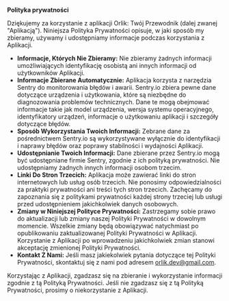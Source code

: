 **Polityka prywatności**

Dziękujemy za korzystanie z aplikacji Orlik: Twój Przewodnik (dalej zwanej "Aplikacją"). Niniejsza Polityka Prywatności opisuje, w jaki sposób my zbieramy, używamy i udostępniamy informacje podczas korzystania z Aplikacji.

- **Informacje, Których Nie Zbieramy:** Nie zbieramy żadnych informacji umożliwiających identyfikację osobistą ani innych informacji od użytkowników Aplikacji.
- **Informacje Zbierane Automatycznie:** Aplikacja korzysta z narzędzia Sentry do monitorowania błędów i awarii. Sentry.io zbiera pewne dane dotyczące urządzenia i użytkowania, które są niezbędne do diagnozowania problemów technicznych. Dane te mogą obejmować informacje takie jak model urządzenia, wersja systemu operacyjnego, identyfikatory urządzeń, informacje o użytkowaniu aplikacji i szczegóły dotyczące błędów.
- **Sposób Wykorzystania Twoich Informacji:** Zebrane dane za pośrednictwem Sentry.io są wykorzystywane wyłącznie do identyfikacji i naprawy błędów oraz poprawy stabilności i wydajności Aplikacji.
- **Udostępnianie Twoich Informacji:** Dane zbierane przez Sentry.io mogą być udostępniane firmie Sentry, zgodnie z ich polityką prywatności. Nie udostępniamy żadnych innych informacji osobom trzecim.
- **Linki Do Stron Trzecich:** Aplikacja może zawierać linki do stron internetowych lub usług osób trzecich. Nie ponosimy odpowiedzialności za praktyki prywatności ani treści tych stron trzecich. Zachęcamy do zapoznania się z politykami prywatności każdej strony trzeciej lub usługi przed udostępnieniem jakichkolwiek danych osobowych.
- **Zmiany w Niniejszej Polityce Prywatności:** Zastrzegamy sobie prawo do aktualizacji lub zmiany naszej Polityki Prywatności w dowolnym momencie. Wszelkie zmiany będą obowiązywać natychmiast po opublikowaniu zaktualizowanej Polityki Prywatności w Aplikacji. Korzystanie z Aplikacji po wprowadzeniu jakichkolwiek zmian stanowi akceptację zmienionej Polityki Prywatności.
- **Kontakt Z Nami:** Jeśli masz jakiekolwiek pytania dotyczące tej Polityki Prywatności, skontaktuj się z nami pod adresem [orlik.dev@gmail.com](mailto:orlik.dev@gmail.com).

Korzystając z Aplikacji, zgadzasz się na zbieranie i wykorzystanie informacji zgodnie z tą Polityką Prywatności. Jeśli nie zgadzasz się z tą Polityką Prywatności, prosimy o niekorzystanie z Aplikacji.
